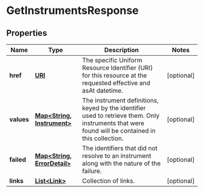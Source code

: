 

# GetInstrumentsResponse

## Properties

Name | Type | Description | Notes
------------ | ------------- | ------------- | -------------
**href** | [**URI**](URI.md) | The specific Uniform Resource Identifier (URI) for this resource at the requested effective and asAt datetime. |  [optional]
**values** | [**Map&lt;String, Instrument&gt;**](Instrument.md) | The instrument definitions, keyed by the identifier used to retrieve them. Only instruments that were found will be contained in this collection. |  [optional]
**failed** | [**Map&lt;String, ErrorDetail&gt;**](ErrorDetail.md) | The identifiers that did not resolve to an instrument along with the nature of the failure. |  [optional]
**links** | [**List&lt;Link&gt;**](Link.md) | Collection of links. |  [optional]




